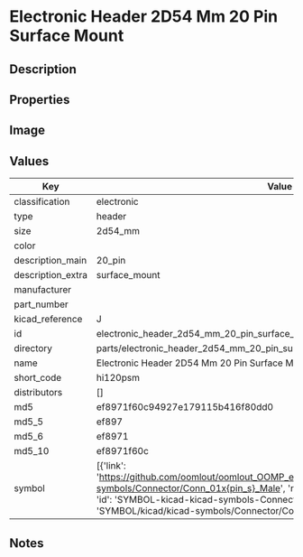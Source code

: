 # Electronic Header 2D54 Mm 20 Pin Surface Mount

## Description

## Properties


## Image


## Values

| Key | Value |
| --- | --- |
| classification | electronic |
| type | header |
| size | 2d54_mm |
| color |  |
| description_main | 20_pin |
| description_extra | surface_mount |
| manufacturer |  |
| part_number |  |
| kicad_reference | J |
| id | electronic_header_2d54_mm_20_pin_surface_mount |
| directory | parts/electronic_header_2d54_mm_20_pin_surface_mount |
| name | Electronic Header 2D54 Mm 20 Pin Surface Mount |
| short_code | hi120psm |
| distributors | [] |
| md5 | ef8971f60c94927e179115b416f80dd0 |
| md5_5 | ef897 |
| md5_6 | ef8971 |
| md5_10 | ef8971f60c |
| symbol | [{'link': 'https://github.com/oomlout/oomlout_OOMP_eda_V2/tree/main/SYMBOL/kicad/kicad-symbols/Connector/Conn_01x{pin_s}_Male', 'name': 'Connector : Conn_01x20_Male', 'id': 'SYMBOL-kicad-kicad-symbols-Connector-Conn_01x20_Male', 'directory': 'SYMBOL/kicad/kicad-symbols/Connector/Conn_01x20_Male/'}] |

## Notes

